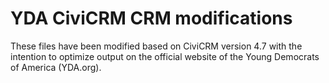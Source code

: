 # YDA CiviCRM CRM modifications
These files have been modified based on CiviCRM version 4.7 with the intention to optimize output on the official website of the Young Democrats of America (YDA.org).
